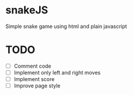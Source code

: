 # snakeJS
Simple snake game using html and plain javascript

# TODO
- [ ] Comment code
- [ ] Implement only left and right moves
- [ ] Implement score
- [ ] Improve page style